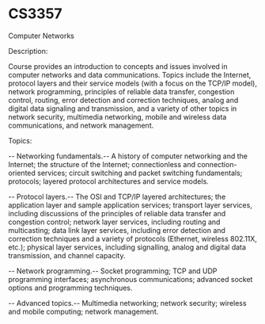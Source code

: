 # CS3357
Computer Networks

Description:

Course provides an introduction to concepts and issues involved in computer networks and data
communications. Topics include the Internet, protocol layers and their service models (with a focus on the TCP/IP
model), network programming, principles of reliable data transfer, congestion control, routing, error detection and
correction techniques, analog and digital data signaling and transmission, and a variety of other topics in network
security, multimedia networking, mobile and wireless data communications, and network management.

Topics:

-- Networking fundamentals.-- A history of computer networking and the Internet; the structure of the Internet;
connectionless and connection-oriented services; circuit switching and packet switching fundamentals;
protocols; layered protocol architectures and service models.

-- Protocol layers.-- The OSI and TCP/IP layered architectures; the application layer and sample
application services; transport layer services, including discussions of the principles of reliable data transfer
and congestion control; network layer services, including routing and multicasting; data link layer services,
including error detection and correction techniques and a variety of protocols (Ethernet, wireless 802.11X,
etc.); physical layer services, including signalling, analog and digital data transmission, and channel capacity.

-- Network programming.-- Socket programming; TCP and UDP programming interfaces; asynchronous
communications; advanced socket options and programming techniques.

-- Advanced topics.-- Multimedia networking; network security; wireless and mobile computing; network
management.
